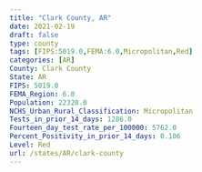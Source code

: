 ```yaml
---
title: "Clark County, AR"
date: 2021-02-19
draft: false
type: county
tags: [FIPS:5019.0,FEMA:6.0,Micropolitan,Red]
categories: [AR]
County: Clark County
State: AR
FIPS: 5019.0
FEMA_Region: 6.0
Population: 22320.0
NCHS_Urban_Rural_Classification: Micropolitan
Tests_in_prior_14_days: 1286.0
Fourteen_day_test_rate_per_100000: 5762.0
Percent_Positivity_in_prior_14_days: 0.106
Level: Red
url: /states/AR/clark-county
---
```



